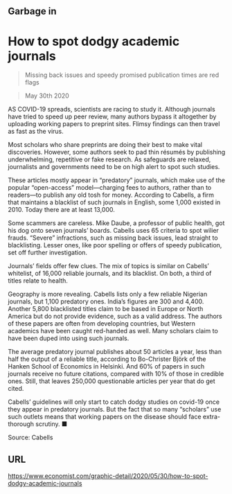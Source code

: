 ## Garbage in

# How to spot dodgy academic journals

> Missing back issues and speedy promised publication times are red flags

> May 30th 2020

AS COVID-19 spreads, scientists are racing to study it. Although journals have tried to speed up peer review, many authors bypass it altogether by uploading working papers to preprint sites. Flimsy findings can then travel as fast as the virus.

Most scholars who share preprints are doing their best to make vital discoveries. However, some authors seek to pad thin résumés by publishing underwhelming, repetitive or fake research. As safeguards are relaxed, journalists and governments need to be on high alert to spot such studies.

These articles mostly appear in “predatory” journals, which make use of the popular “open-access” model—charging fees to authors, rather than to readers—to publish any old tosh for money. According to Cabells, a firm that maintains a blacklist of such journals in English, some 1,000 existed in 2010. Today there are at least 13,000.

Some scammers are careless. Mike Daube, a professor of public health, got his dog onto seven journals’ boards. Cabells uses 65 criteria to spot wilier frauds. “Severe” infractions, such as missing back issues, lead straight to blacklisting. Lesser ones, like poor spelling or offers of speedy publication, set off further investigation.

Journals’ fields offer few clues. The mix of topics is similar on Cabells’ whitelist, of 16,000 reliable journals, and its blacklist. On both, a third of titles relate to health.

Geography is more revealing. Cabells lists only a few reliable Nigerian journals, but 1,100 predatory ones. India’s figures are 300 and 4,400. Another 5,800 blacklisted titles claim to be based in Europe or North America but do not provide evidence, such as a valid address. The authors of these papers are often from developing countries, but Western academics have been caught red-handed as well. Many scholars claim to have been duped into using such journals.

The average predatory journal publishes about 50 articles a year, less than half the output of a reliable title, according to Bo-Christer Björk of the Hanken School of Economics in Helsinki. And 60% of papers in such journals receive no future citations, compared with 10% of those in credible ones. Still, that leaves 250,000 questionable articles per year that do get cited.

Cabells’ guidelines will only start to catch dodgy studies on covid-19 once they appear in predatory journals. But the fact that so many “scholars” use such outlets means that working papers on the disease should face extra-thorough scrutiny. ■

Source: Cabells 

## URL

https://www.economist.com/graphic-detail/2020/05/30/how-to-spot-dodgy-academic-journals
